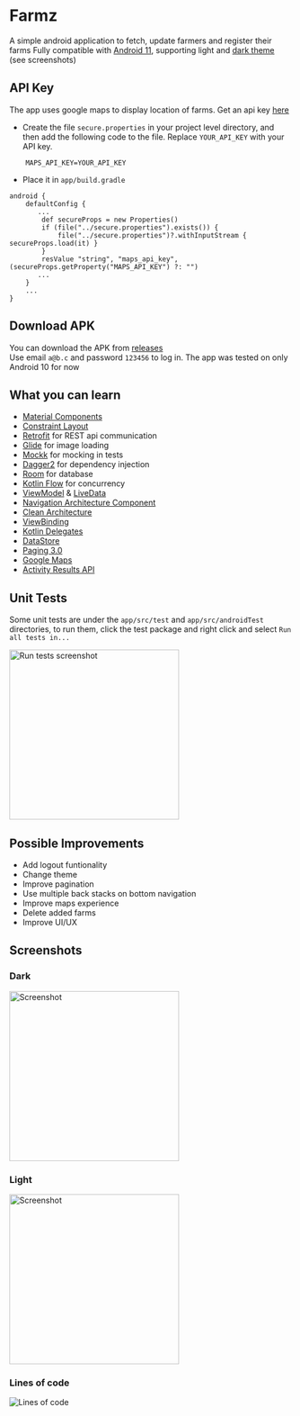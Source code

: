 # Farmz
A simple android application to fetch, update farmers and register their farms
Fully compatible with [Android 11][android-q], supporting light and [dark theme][dark-theme] (see screenshots)

## API Key
The app uses google maps to display location of farms. Get an api key [here](https://developers.google.com/maps/documentation/android-sdk/get-api-key) <br/>

* Create the file `secure.properties` in your project level directory, and then add the following code to the file. Replace `YOUR_API_KEY` with your API key.
```
    MAPS_API_KEY=YOUR_API_KEY

```

* Place it in `app/build.gradle`
```
android {
    defaultConfig {
       ...
        def secureProps = new Properties()
        if (file("../secure.properties").exists()) {
            file("../secure.properties")?.withInputStream { secureProps.load(it) }
        }
        resValue "string", "maps_api_key", (secureProps.getProperty("MAPS_API_KEY") ?: "")
       ...
    }
    ...
}
```

## Download APK
You can download the APK from [releases](https://github.com/KryptKode/Farmz/releases) <br/>
Use email `a@b.c` and password `123456` to log in. The app was tested on only Android 10 for now


## What you can learn
* [Material Components][material]
* [Constraint Layout][constraint-layout]
* [Retrofit][retrofit] for REST api communication
* [Glide][glide] for image loading
* [Mockk][mockk] for mocking in tests
* [Dagger2][dagger2] for dependency injection
* [Room][room] for database
* [Kotlin Flow][flow] for concurrency
* [ViewModel][viewmodel] & [LiveData][livedata]
* [Navigation Architecture Component][nav]
* [Clean Architecture][clean-arch]
* [ViewBinding][viewbinding]
* [Kotlin Delegates][delegates]
* [DataStore][datastore]
* [Paging 3.0][paging-3]
* [Google Maps][maps]
* [Activity Results API][results]




[mockwebserver]: https://github.com/square/okhttp/tree/master/mockwebserver
[androidx]: https://developer.android.com/jetpack/androidx
[arch]: https://developer.android.com/arch
[espresso]: https://google.github.io/android-testing-support-library/docs/espresso/
[retrofit]: http://square.github.io/retrofit
[glide]: https://github.com/bumptech/glide
[mockk]: https://github.com/mockk/mockk
[dagger2]: https://github.com/google/dagger
[kotlin]: https://developer.android.com/kotlin
[material]: https://github.com/material-components/material-components-android/
[android-q]: https://developer.android.com/preview
[dark-theme]: https://developer.android.com/preview/features/darktheme
[constraint-layout]: https://developer.android.com/reference/android/support/constraint/ConstraintLayout
[rxjava2]: https://github.com/ReactiveX/RxJava
[room]: https://developer.android.com/topic/libraries/architecture/room
[paging-3]:https://developer.android.com/topic/libraries/architecture/paging/v3-overview
[maps]:https://developers.google.com/maps/documentation/android-sdk/overview
[livedata]:https://developer.android.com/topic/libraries/architecture/livedata
[viewmodel]:https://developer.android.com/topic/libraries/architecture/viewmodel
[datastore]:https://developer.android.com/topic/libraries/architecture/datastore
[flow]:https://kotlinlang.org/docs/reference/coroutines/flow.html
[clean-arch]:https://blog.cleancoder.com/uncle-bob/2012/08/13/the-clean-architecture.html
[nav]:https://developer.android.com/guide/navigation/navigation-getting-started
[viewbinding]:https://developer.android.com/topic/libraries/view-binding
[delegates]:https://kotlinlang.org/docs/reference/delegated-properties.html
[results]:https://developer.android.com/training/basics/intents/result

## Unit Tests
Some unit tests are under the `app/src/test` and `app/src/androidTest` directories, to run them, click the test package and right click and select `Run all tests in...`

<img src="https://user-images.githubusercontent.com/25648077/96579859-5c3d8d00-12cf-11eb-92f2-b83311e5ece9.png" alt="Run tests screenshot" width="302" />

## Possible Improvements
- Add logout funtionality
- Change theme
- Improve pagination
- Use multiple back stacks on bottom navigation
- Improve maps experience
- Delete added farms
- Improve UI/UX


## Screenshots
### Dark
<img src="https://user-images.githubusercontent.com/25648077/96524630-b4917200-1270-11eb-8d97-68abf65d5619.gif" width="302" alt="Screenshot">

### Light
<img src="https://user-images.githubusercontent.com/25648077/96524147-5fa12c00-126f-11eb-9cc0-803126c99647.gif" width="302" alt="Screenshot">


### Lines of code
<img src="https://user-images.githubusercontent.com/25648077/96524965-911af700-1271-11eb-8bbf-ea788f53f1ba.png" alt="Lines of code">